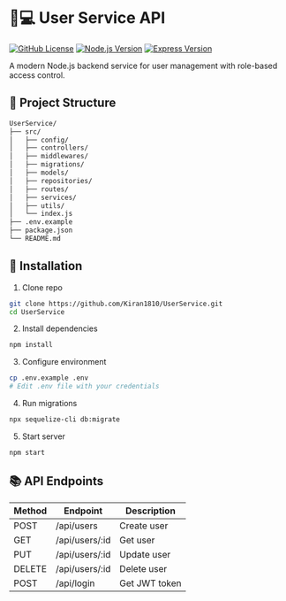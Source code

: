 # 🧑💻 User Service API

[![GitHub License](https://img.shields.io/badge/license-MIT-blue.svg)](https://github.com/Kiran1810/UserService/blob/main/LICENSE)
[![Node.js Version](https://img.shields.io/badge/node-%3E%3D18-green.svg)](https://nodejs.org/)
[![Express Version](https://img.shields.io/badge/express-4.x-lightgrey.svg)](https://expressjs.com/)

A modern Node.js backend service for user management with role-based access control.

## 📂 Project Structure

```bash
UserService/
├── src/
│   ├── config/
│   ├── controllers/
│   ├── middlewares/
│   ├── migrations/
│   ├── models/
│   ├── repositories/
│   ├── routes/
│   ├── services/
│   ├── utils/
│   └── index.js
├── .env.example
├── package.json
└── README.md
```

## 🚀 Installation

1. Clone repo
```bash
git clone https://github.com/Kiran1810/UserService.git
cd UserService
```

2. Install dependencies
```bash
npm install
```

3. Configure environment
```bash
cp .env.example .env
# Edit .env file with your credentials
```

4. Run migrations
```bash
npx sequelize-cli db:migrate
```

5. Start server
```bash
npm start
```

## 📚 API Endpoints

| Method | Endpoint       | Description          |
|--------|----------------|----------------------|
| POST   | /api/users     | Create user          |
| GET    | /api/users/:id | Get user             |
| PUT    | /api/users/:id | Update user          |
| DELETE | /api/users/:id | Delete user          |
| POST   | /api/login     | Get JWT token        |

